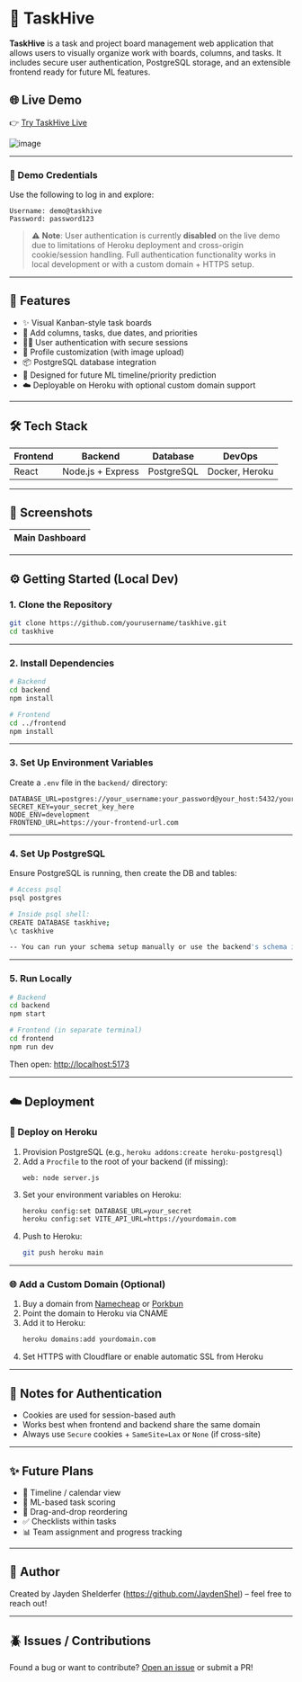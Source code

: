 # 🐝 TaskHive

**TaskHive** is a task and project board management web application that allows users to visually organize work with boards, columns, and tasks. It includes secure user authentication, PostgreSQL storage, and an extensible frontend ready for future ML features.

## 🌐 Live Demo

👉 [Try TaskHive Live](https://taskhive-d7fe2ccaf71b.herokuapp.com)



![image](https://github.com/user-attachments/assets/3fdb73dc-6c3c-455b-8029-820568a0c4b3)

---

### 🧪 Demo Credentials

Use the following to log in and explore:

```
Username: demo@taskhive 
Password: password123
```
> ⚠️ **Note**: User authentication is currently **disabled** on the live demo due to limitations of Heroku deployment and cross-origin cookie/session handling. Full authentication functionality works in local development or with a custom domain + HTTPS setup.

---

## 🚀 Features

- ✨ Visual Kanban-style task boards
- 📌 Add columns, tasks, due dates, and priorities
- 🧑‍💻 User authentication with secure sessions
- 🎨 Profile customization (with image upload)
- 📦 PostgreSQL database integration
- 🌱 Designed for future ML timeline/priority prediction
- ☁️ Deployable on Heroku with optional custom domain support

---

## 🛠 Tech Stack

| Frontend | Backend          | Database   | DevOps         |
|----------|------------------|------------|----------------|
| React    | Node.js + Express | PostgreSQL | Docker, Heroku |

---

## 📸 Screenshots

| Main Dashboard |
|----------------|

---

## ⚙️ Getting Started (Local Dev)

### 1. Clone the Repository

```bash
git clone https://github.com/yourusername/taskhive.git
cd taskhive
```

---

### 2. Install Dependencies

```bash
# Backend
cd backend
npm install

# Frontend
cd ../frontend
npm install
```

---

### 3. Set Up Environment Variables

Create a `.env` file in the `backend/` directory:

```env
DATABASE_URL=postgres://your_username:your_password@your_host:5432/your_db_name
SECRET_KEY=your_secret_key_here
NODE_ENV=development
FRONTEND_URL=https://your-frontend-url.com

```

---

### 4. Set Up PostgreSQL

Ensure PostgreSQL is running, then create the DB and tables:

```bash
# Access psql
psql postgres

# Inside psql shell:
CREATE DATABASE taskhive;
\c taskhive

-- You can run your schema setup manually or use the backend's schema initializer if provided
```

---

### 5. Run Locally

```bash
# Backend
cd backend
npm start

# Frontend (in separate terminal)
cd frontend
npm run dev
```

Then open: [http://localhost:5173](http://localhost:5173)

---

## ☁️ Deployment

### 🔷 Deploy on Heroku

1. Provision PostgreSQL (e.g., `heroku addons:create heroku-postgresql`)
2. Add a `Procfile` to the root of your backend (if missing):
   ```
   web: node server.js
   ```
3. Set your environment variables on Heroku:
   ```bash
   heroku config:set DATABASE_URL=your_secret
   heroku config:set VITE_API_URL=https://yourdomain.com
   ```
4. Push to Heroku:
   ```bash
   git push heroku main
   ```

---

### 🌐 Add a Custom Domain (Optional)

1. Buy a domain from [Namecheap](https://namecheap.com) or [Porkbun](https://porkbun.com)
2. Point the domain to Heroku via CNAME
3. Add it to Heroku:
   ```bash
   heroku domains:add yourdomain.com
   ```
4. Set HTTPS with Cloudflare or enable automatic SSL from Heroku

---

## 📌 Notes for Authentication

- Cookies are used for session-based auth
- Works best when frontend and backend share the same domain
- Always use `Secure` cookies + `SameSite=Lax` or `None` (if cross-site)

---

## ✨ Future Plans

- 📅 Timeline / calendar view
- 🧠 ML-based task scoring
- 🔄 Drag-and-drop reordering
- ✅ Checklists within tasks
- 📊 Team assignment and progress tracking

---

## 🧑 Author

Created by Jayden Shelderfer (https://github.com/JaydenShel) – feel free to reach out!

---

## 🪲 Issues / Contributions

Found a bug or want to contribute? [Open an issue](https://github.com/JaydenShel/taskhive/issues) or submit a PR!
